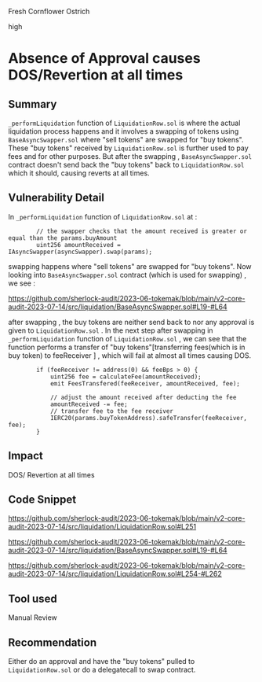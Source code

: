 Fresh Cornflower Ostrich

high

# Absence of Approval causes DOS/Revertion at all times
## Summary
`_performLiquidation` function of `LiquidationRow.sol` is where the actual liquidation process happens and it involves a swapping of tokens using `BaseAsyncSwapper.sol` where "sell tokens" are swapped for "buy tokens". These "buy tokens" received by `LiquidationRow.sol` is further used to pay fees and for other purposes. But after the swapping , `BaseAsyncSwapper.sol` contract doesn't send back the "buy tokens" back to  `LiquidationRow.sol` which it should, causing reverts at all times.  
## Vulnerability Detail
In `_performLiquidation` function of `LiquidationRow.sol` at :
```solidity
        // the swapper checks that the amount received is greater or equal than the params.buyAmount
        uint256 amountReceived = IAsyncSwapper(asyncSwapper).swap(params);
```
swapping happens where "sell tokens" are swapped for "buy tokens". Now looking into `BaseAsyncSwapper.sol` contract (which is used for swapping) , we see : 

https://github.com/sherlock-audit/2023-06-tokemak/blob/main/v2-core-audit-2023-07-14/src/liquidation/BaseAsyncSwapper.sol#L19-#L64

after swapping , the buy tokens are neither send back to nor any approval is given to `LiquidationRow.sol` .
In the next step after swapping in `_performLiquidation` function of `LiquidationRow.sol` , we can see that the function performs a transfer of "buy tokens"[transferring fees(which is in buy token) to feeReceiver ] , which will fail at almost all times causing DOS.
```solidity
        if (feeReceiver != address(0) && feeBps > 0) {
            uint256 fee = calculateFee(amountReceived);
            emit FeesTransfered(feeReceiver, amountReceived, fee);

            // adjust the amount received after deducting the fee
            amountReceived -= fee;
            // transfer fee to the fee receiver
            IERC20(params.buyTokenAddress).safeTransfer(feeReceiver, fee);
        }
```

## Impact
DOS/ Revertion at all times
## Code Snippet
https://github.com/sherlock-audit/2023-06-tokemak/blob/main/v2-core-audit-2023-07-14/src/liquidation/LiquidationRow.sol#L251

https://github.com/sherlock-audit/2023-06-tokemak/blob/main/v2-core-audit-2023-07-14/src/liquidation/BaseAsyncSwapper.sol#L19-#L64

https://github.com/sherlock-audit/2023-06-tokemak/blob/main/v2-core-audit-2023-07-14/src/liquidation/LiquidationRow.sol#L254-#L262


## Tool used

Manual Review

## Recommendation
Either do an approval and have the "buy tokens" pulled to `LiquidationRow.sol` or do a delegatecall to swap contract.